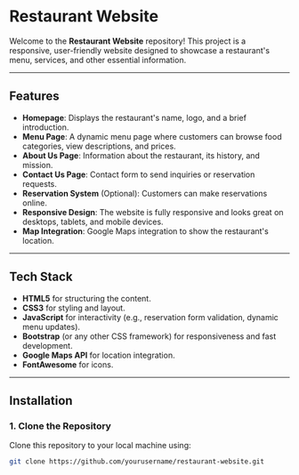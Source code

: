 # Restaurant Website

Welcome to the **Restaurant Website** repository! This project is a responsive, user-friendly website designed to showcase a restaurant's menu, services, and other essential information.

---

## Features

- **Homepage**: Displays the restaurant's name, logo, and a brief introduction.
- **Menu Page**: A dynamic menu page where customers can browse food categories, view descriptions, and prices.
- **About Us Page**: Information about the restaurant, its history, and mission.
- **Contact Us Page**: Contact form to send inquiries or reservation requests.
- **Reservation System** (Optional): Customers can make reservations online.
- **Responsive Design**: The website is fully responsive and looks great on desktops, tablets, and mobile devices.
- **Map Integration**: Google Maps integration to show the restaurant's location.

---

## Tech Stack

- **HTML5** for structuring the content.
- **CSS3** for styling and layout.
- **JavaScript** for interactivity (e.g., reservation form validation, dynamic menu updates).
- **Bootstrap** (or any other CSS framework) for responsiveness and fast development.
- **Google Maps API** for location integration.
- **FontAwesome** for icons.

---

## Installation

### 1. Clone the Repository

Clone this repository to your local machine using:

```bash
git clone https://github.com/yourusername/restaurant-website.git
